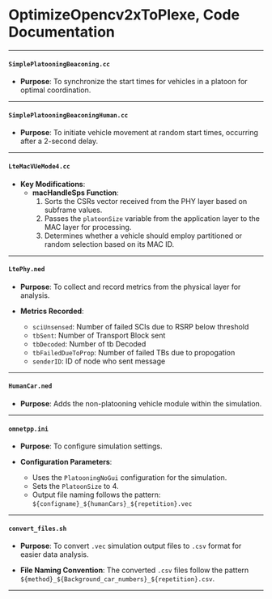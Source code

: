 # OptimizeOpencv2xToPlexe, Code Documentation

---

#### `SimplePlatooningBeaconing.cc`

- **Purpose**: To synchronize the start times for vehicles in a platoon for optimal coordination.

---

#### `SimplePlatooningBeaconingHuman.cc`

- **Purpose**: To initiate vehicle movement at random start times, occurring after a 2-second delay.

---

#### `LteMacVUeMode4.cc`
- **Key Modifications**:
  - **macHandleSps Function**: 
    1. Sorts the CSRs vector received from the PHY layer based on subframe values.
    2. Passes the `platoonSize` variable from the application layer to the MAC layer for processing.
    3. Determines whether a vehicle should employ partitioned or random selection based on its MAC ID.

---

#### `LtePhy.ned`

- **Purpose**: To collect and record metrics from the physical layer for analysis.

- **Metrics Recorded**:

  - `sciUnsensed`: Number of failed SCIs due to RSRP below threshold
  - `tbSent`: Number of Transport Block sent
  - `tbDecoded`: Number of tb Decoded
  - `tbFailedDueToProp`: Number of failed TBs due to propogation
  - `senderID`: ID of node who sent message

---

#### `HumanCar.ned`

- **Purpose**: Adds the non-platooning vehicle module within the simulation.

---

#### `omnetpp.ini`

- **Purpose**: To configure simulation settings.

- **Configuration Parameters**:

  - Uses the `PlatooningNoGui` configuration for the simulation.
  - Sets the `PlatoonSize` to 4.
  - Output file naming follows the pattern: `${configname}_${humanCars}_${repetition}.vec`

---

#### `convert_files.sh`

- **Purpose**: To convert `.vec` simulation output files to `.csv` format for easier data analysis.

- **File Naming Convention**: The converted `.csv` files follow the pattern `${method}_${Background_car_numbers}_${repetition}.csv`.

---
